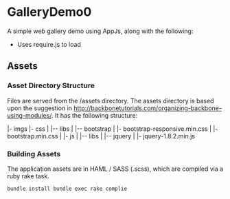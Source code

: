 # GalleryDemo0

A simple web gallery demo using AppJs, along with the following:

  * Uses require.js to load

## Assets

### Asset Directory Structure

Files are served from the /assets directory. The assets directory is based upon the suggestion in http://backbonetutorials.com/organizing-backbone-using-modules/. It has the following structure:

|- imgs
|- css
|   |-- libs
|         |-- bootstrap
|               |- bootstrap-responsive.min.css
|               |- bootstrap.min.css
|
|- js
|   |-- libs
|         |-- jquery
|               |- jquery-1.8.2.min.js

### Building Assets

The application assets are in HAML / SASS (.scss), which are compiled via a ruby rake task.

`
bundle install
bundle exec rake complie
`


